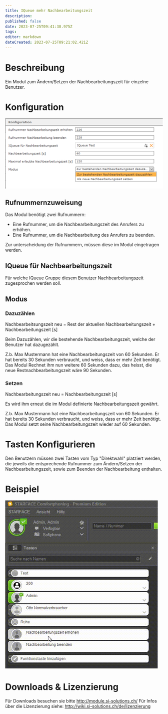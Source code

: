 ```yaml
---
title: IQueue mehr Nachbearbeitungszeit
description: 
published: false
date: 2023-07-25T09:41:38.975Z
tags: 
editor: markdown
dateCreated: 2023-07-25T09:21:02.421Z
---
```


# Beschreibung
Ein Modul zum Ändern/Setzen der Nachbearbeitungszeit für einzelne Benutzer.

# Konfiguration

![1.PNG](/uploads/iqueueposteditingtime/1.PNG)

## Rufnummernzuweisung

Das Modul benötigt zwei Rufnummern:
- Eine Rufnummer, um die Nachbearbeitungszeit des Anrufers zu erhöhen.
- Eine Rufnummer, um die Nachbearbeitung des Anrufers zu beenden.

Zur unterscheidung der Rufnummern, müssen diese im Modul eingetragen werden.

## IQueue für Nachbearbeitungszeit

Für welche IQueue Gruppe diesem Benutzer Nachbearbeitungszeit zugesprochen werden soll.

## Modus

### Dazuzählen
Nachbearbeitsungszeit neu = Rest der aktuellen Nachbearbeitungszeit + Nachbearbeitungszeit \[s\]

Beim Dazuzählen, wir die bestehende Nachbearbeitungszeit, welche der Benutzer hat dazugezählt.

Z.b.
Max Mustermann hat eine Nachbearbeitungszeit von 60 Sekunden. Er hat bereits 30 Sekunden verbraucht, und weiss, dass er mehr Zeit benötigt.
Das Modul Rechnet ihm nun weitere 60 Sekunden dazu, das heisst, die neue Restnachbearbeitungszeit wäre 90 Sekunden.

### Setzen
Nachbearbeitungszeit neu = Nachbearbeitungszeit \[s\]

Es wird ihm erneut die im Modul definierte Nachbearbeitungszeit gewährt.

Z.b.
Max Mustermann hat eine Nachbearbeitungszeit von 60 Sekunden. Er hat bereits 30 Sekunden verbraucht, und weiss, dass er mehr Zeit benötigt.
Das Modul setzt seine Nachbearbeitungszeit wieder auf 60 Sekunden.

# Tasten Konfigurieren
Den Benutzern müssen zwei Tasten vom Typ "Direktwahl" platziert werden, die jeweils die entsprechende Rufnummer zum Ändern/Setzen der Nachbearbeitungszeit, sowie zum Beenden der Nachbearbeitung enthalten.

# Beispiel

![2.gif](/uploads/iqueueposteditingtime/2.gif)

# Downloads & Lizenzierung
Für Downloads besuchen sie bitte http://module.si-solutions.ch/
Für Infos über die Lizenzierung siehe: http://wiki.si-solutions.ch/de/lizenzierung